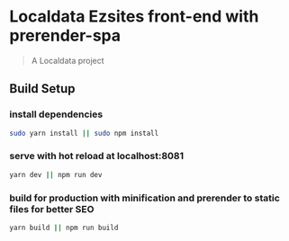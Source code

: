 # Localdata Ezsites front-end with prerender-spa

> A Localdata project

## Build Setup

### install dependencies
``` bash
sudo yarn install || sudo npm install
```
### serve with hot reload at localhost:8081
``` bash
yarn dev || npm run dev
```

### build for production with minification and prerender to static files for better SEO
``` bash
yarn build || npm run build
```

